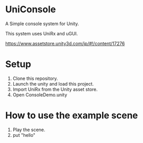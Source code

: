 # UniConsole

A Simple console system for Unity.

This system uses UniRx and uGUI.

https://www.assetstore.unity3d.com/jp/#!/content/17276

# Setup

1. Clone this repository.
2. Launch the unity and load this project.
3. Import UniRx from the Unity asset store.
4. Open ConsoleDemo.unity

# How to use the example scene

1. Play the scene.
2. put "hello"




